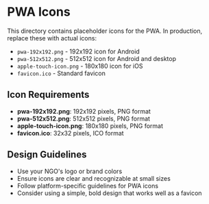 # PWA Icons

This directory contains placeholder icons for the PWA. In production, replace these with actual icons:

- `pwa-192x192.png` - 192x192 icon for Android
- `pwa-512x512.png` - 512x512 icon for Android and desktop
- `apple-touch-icon.png` - 180x180 icon for iOS
- `favicon.ico` - Standard favicon

## Icon Requirements

- **pwa-192x192.png**: 192x192 pixels, PNG format
- **pwa-512x512.png**: 512x512 pixels, PNG format  
- **apple-touch-icon.png**: 180x180 pixels, PNG format
- **favicon.ico**: 32x32 pixels, ICO format

## Design Guidelines

- Use your NGO's logo or brand colors
- Ensure icons are clear and recognizable at small sizes
- Follow platform-specific guidelines for PWA icons
- Consider using a simple, bold design that works well as a favicon
